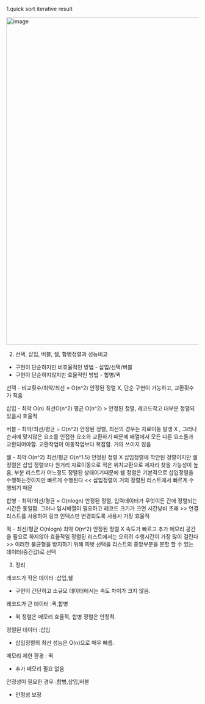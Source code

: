 1.quick sort iterative result

<img width="858" alt="image" src="https://github.com/user-attachments/assets/7b9a232d-f288-49d9-8ade-0e212ce71692">

2. 선택, 삽입, 버블, 쉘, 합병정렬과 성능비교

- 구현이 단순하지만 비효율적인 방법 - 삽입/선택/버블
- 구현이 단순하지않지만 효율적인 방법 - 합병/퀵 

선택 - 비교횟수/최악/최선 = O(n^2) 안정된 정렬 X, 단순 구현이 가능하고, 교환횟수가 적음

삽입 - 최악 O(n) 최선O(n^2) 평균 O(n^2) > 안정된 정렬, 레코드작고 대부분 정렬되있을시 효율적

버블 - 최악/최선/평균 = O(n^2) 안정된 정렬, 최선의 경우는 자료이동 발생 X , 그러나 순서에 맞지않은 요소를 인접한 요소와 교환하기 때문에 
배열에서 모든 다른 요소들과 교환되어야함. 교환작업이 이동작업보다 복잡함. 거의 쓰이지 않음 

쉘 - 최악 O(n^2) 최선/평균 O(n^1.5) 안정된 정렬 X 삽입정렬에 착안된 정렬이지만 쉘 정렬은 삽입 정렬보다 원거리 자료이동으로 적은 위치교환으로 제자리 찾을 가능성이 높음,
부분 리스트가 어느정도 정렬된 상태이기때문에 쉘 정렬은 기본적으로 삽입정렬을 수행하는것이지만 빠르게 수행된다 << 삽입정렬이 거의 정렬된 리스트에서 빠르게 수행되기 때문

합병 - 최악/최선/평균 = O(nlogn) 안정된 정렬, 입력데이터가 무엇이든 간에 정렬되는 시간은 동일함. 
그러나 임시배열이 필요하고 레코드 크기가 크면 시간낭비 초래 >> 연결리스트를 사용하여 링크 인덱스만 변경되도록 사용시 가장 효율적 

퀵 - 최선/평균 O(nlogn) 최악 O(n^2) 안정된 정렬 X 속도가 빠르고 추가 메모리 공간을 필요로 하지않아 효율적임
정렬된 리스트에서는 오히려 수행시간이 가장 많이 걸린다 >> 이러한 불균형을 방지하기 위해 피벗 선택을 리스트의 중앙부분을 분할 할 수 있는 데이터(중간값)로 선택 

3. 정리
   
레코드가 작은 데이터 :삽입,쉘	
- 구현이 간단하고 소규모 데이터에서는 속도 차이가 크지 않음.

 레코드가 큰 데이터 :퀵,합병
- 퀵 정렬은 메모리 효율적, 합병 정렬은 안정적.

정렬된 데이터 :삽입 
- 삽입정렬의 최선 성능은 O(n)으로 매우 빠름.

메모리 제한 환경	: 퀵 
- 추가 메모리 필요 없음

안정성이 필요한 경우 :합병,삽입,버블	
- 안정성 보장
